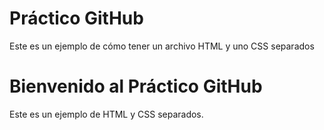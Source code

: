 # Práctico GitHub

Este es un ejemplo de cómo tener un archivo HTML y uno CSS separados

<!DOCTYPE html>
<html lang="es">
<head>
    <meta charset="UTF-8">
    <title>Práctico GitHub</title>
    <link rel="stylesheet" href="styles.css">
</head>
<body>
    <h1>Bienvenido al Práctico GitHub</h1>
    <div class="container">
        <p>Este es un ejemplo de HTML y CSS separados.</p>
    </div>
</body>
</html>
